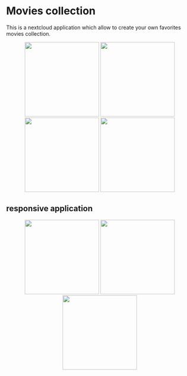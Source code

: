 # Movies collection

This is a nextcloud application which allow to create your own favorites movies collection.

<p align="center">
  <img src="https://raw.githubusercontent.com/fedwiiix/movies_collection/master/img/screenshot/1.jpg" height="200">
  <img src="https://raw.githubusercontent.com/fedwiiix/movies_collection/master/img/screenshot/2.jpg" height="200">
  <img src="https://raw.githubusercontent.com/fedwiiix/movies_collection/master/img/screenshot/3.jpg" height="200">
  <img src="https://raw.githubusercontent.com/fedwiiix/movies_collection/master/img/screenshot/4.jpg" height="200">
</p>

## responsive application

<p align="center">
  <img src="https://raw.githubusercontent.com/fedwiiix/movies_collection/master/img/screenshot/5.jpg" width="200">
  <img src="https://raw.githubusercontent.com/fedwiiix/movies_collection/master/img/screenshot/6.jpg" width="200">
  <img src="https://raw.githubusercontent.com/fedwiiix/movies_collection/master/img/screenshot/7.jpg" width="200">
</p>
